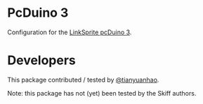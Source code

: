 # PcDuino 3

Configuration for the [LinkSprite pcDuino 3](https://linux-sunxi.org/LinkSprite_pcDuino3).

# Developers

This package contributed / tested by [@tianyuanhao](https://github.com/tianyuanhao).

Note: this package has not (yet) been tested by the Skiff authors.

